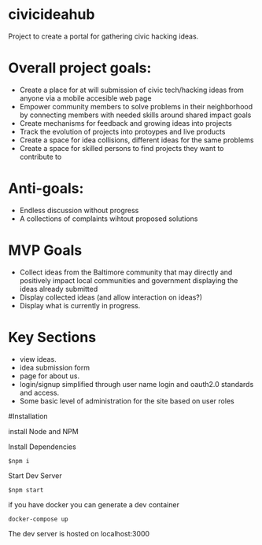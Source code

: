 # civicideahub
Project to create a portal for gathering civic hacking ideas.

# Overall project goals:
* Create a place for at will submission of civic tech/hacking ideas from anyone via a mobile accesible web page
* Empower community members to solve problems in their neighborhood by connecting members with needed skills around shared impact goals
* Create mechanisms for feedback and growing ideas into projects
* Track the evolution of projects into protoypes and live products
* Create a space for idea collisions, different ideas for the same problems
* Create a space for skilled persons to find projects they want to contribute to

# Anti-goals:
* Endless discussion without progress
* A collections of complaints wihtout proposed solutions

# MVP Goals
* Collect ideas from the Baltimore community that may directly and positively impact local communities and government displaying the ideas already submitted
* Display collected ideas (and allow interaction on ideas?)
* Display what is currently in progress.



# Key Sections

* view ideas. 
* idea submission form
* page for about us. 
* login/signup simplified through user name login and oauth2.0 standards and access. 
* Some basic level of administration for the site based on user roles

#Installation

install Node and NPM

Install Dependencies
```
$npm i
```

Start Dev Server
```
$npm start
```

if you have docker you can generate a dev container
```
docker-compose up
```

The dev server is hosted on localhost:3000




